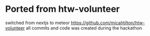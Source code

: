 # Ported from htw-volunteer

switched from nextjs to meteor
https://github.com/micahtilton/htw-volunteer
all commits and code was created during the hackathon
